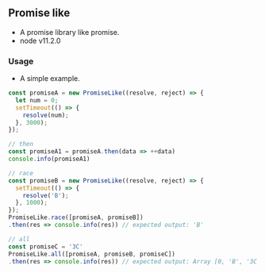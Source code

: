 ## Promise like

* A promise library like promise.
* node v11.2.0

### Usage

* A simple example.

```javascript
const promiseA = new PromiseLike((resolve, reject) => {
  let num = 0;
  setTimeout(() => {
    resolve(num);
  }, 3000);
});

// then
const promiseA1 = promiseA.then(data => ++data)
console.info(promiseA1)

// race
const promiseB = new PromiseLike((resolve, reject) => {
  setTimeout(() => {
    resolve('B');
  }, 1000);
});
PromiseLike.race([promiseA, promiseB])
.then(res => console.info(res)) // expected output: 'B'

// all
const promiseC = '3C'
PromiseLike.all([promiseA, promiseB, promiseC])
.then(res => console.info(res)) // expected output: Array [0, 'B', '3C']
```
